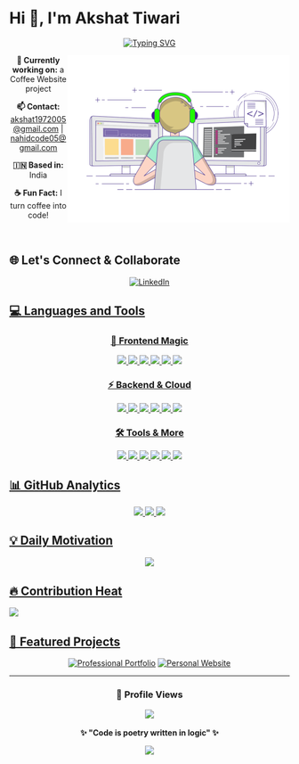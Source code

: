 # Hi 👋, I'm Akshat Tiwari

<div align="center">
  
[![Typing SVG](https://readme-typing-svg.herokuapp.com?font=Fira+Code&weight=600&size=32&pause=1000&color=FF6B6B&center=true&vCenter=true&width=600&lines=Full+Stack+Developer+💻;Cloud+Computing+Enthusiast+☁️;React+%26+TypeScript+Ninja+⚛️;Building+Cool+Stuff+🚀;Always+Learning+📚)](https://git.io/typing-svg)


<img align="right" alt="Coding" width="400" src="https://raw.githubusercontent.com/devSouvik/devSouvik/master/gif3.gif"/>

**🔭 Currently working on:** a Coffee Website project

**📫 Contact:** akshat1972005@gmail.com | nahidcode05@gmail.com

**🇮🇳 Based in:** India

**☕ Fun Fact:** I turn coffee into code!

</div>

<br clear="both"/>

## 🌐 Let's Connect & Collaborate

<p align="center">
<a href="https://linkedin.com/in/contactakshattiwari05" target="_blank">
<img src="https://img.shields.io/badge/LinkedIn-0A66C2?style=for-the-badge&logo=linkedin&logoColor=white" alt="LinkedIn"/>


## 💻 Languages and Tools

<div align="center">

### 🎨 Frontend Magic
<p>
<img src="https://img.shields.io/badge/HTML5-E34F26?style=for-the-badge&logo=html5&logoColor=white"/>
<img src="https://img.shields.io/badge/CSS3-1572B6?style=for-the-badge&logo=css3&logoColor=white"/>
<img src="https://img.shields.io/badge/JavaScript-F7DF1E?style=for-the-badge&logo=javascript&logoColor=black"/>
<img src="https://img.shields.io/badge/TypeScript-007ACC?style=for-the-badge&logo=typescript&logoColor=white"/>
<img src="https://img.shields.io/badge/React-20232A?style=for-the-badge&logo=react&logoColor=61DAFB"/>
<img src="https://img.shields.io/badge/Tailwind_CSS-38B2AC?style=for-the-badge&logo=tailwind-css&logoColor=white"/>
</p>

### ⚡ Backend & Cloud
<p>
<img src="https://img.shields.io/badge/Node.js-43853D?style=for-the-badge&logo=node.js&logoColor=white"/>
<img src="https://img.shields.io/badge/Express.js-404D59?style=for-the-badge&logo=express&logoColor=white"/>
<img src="https://img.shields.io/badge/Python-3776AB?style=for-the-badge&logo=python&logoColor=white"/>
<img src="https://img.shields.io/badge/AWS-232F3E?style=for-the-badge&logo=amazon-aws&logoColor=white"/>
<img src="https://img.shields.io/badge/Azure-0089D0?style=for-the-badge&logo=microsoft-azure&logoColor=white"/>
<img src="https://img.shields.io/badge/Docker-2496ED?style=for-the-badge&logo=docker&logoColor=white"/>
</p>

### 🛠️ Tools & More
<p>
<img src="https://img.shields.io/badge/Git-F05032?style=for-the-badge&logo=git&logoColor=white"/>
<img src="https://img.shields.io/badge/MongoDB-47A248?style=for-the-badge&logo=mongodb&logoColor=white"/>
<img src="https://img.shields.io/badge/MySQL-4479A1?style=for-the-badge&logo=mysql&logoColor=white"/>
<img src="https://img.shields.io/badge/Figma-F24E1E?style=for-the-badge&logo=figma&logoColor=white"/>
<img src="https://img.shields.io/badge/Linux-FCC624?style=for-the-badge&logo=linux&logoColor=black"/>
<img src="https://img.shields.io/badge/Postman-FF6C37?style=for-the-badge&logo=postman&logoColor=white"/>
</p>

</div>

## 📊 GitHub Analytics

<div align="center">
  
<img width="41%" src="https://github-readme-stats.vercel.app/api?username=AKranger05&show_icons=true&theme=radical&hide_border=true&bg_color=0D1117&title_color=F85D7F&icon_color=F8D866&text_color=F85D7F"/>
<img width="41%" src="https://github-readme-streak-stats.herokuapp.com/?user=AKranger05&theme=radical&hide_border=true&background=0D1117"/>

<img width="35%" src="https://github-readme-stats.vercel.app/api/top-langs/?username=AKranger05&theme=radical&hide_border=true&include_all_commits=true&count_private=true&layout=compact&bg_color=0D1117"/>

</div>

## 💡 Daily Motivation

<div align="center">

![](https://quotes-github-readme.vercel.app/api?type=horizontal&theme=radical)

</div>

## 🔥 Contribution Heat

![](https://github-readme-activity-graph.vercel.app/graph?username=AKranger05&bg_color=0D1117&color=F85D7F&line=F85D7F&point=FFFFFF&area=true&hide_border=true)

## 🚀 Featured Projects

<div align="center">

[![Professional Portfolio](https://img.shields.io/badge/🎯_Professional_Portfolio-Live_Demo-blue?style=for-the-badge&logo=vercel&logoColor=white)](https://akshat-portfolio-ruddy.vercel.app)
[![Personal Website](https://img.shields.io/badge/💝_Personal_Website-Live_Demo-pink?style=for-the-badge&logo=vercel&logoColor=white)](https://akshat-tiwari-portfolio.vercel.app/)

</div>

---

<div align="center">

### 💬 Profile Views

[![](https://visitcount.itsvg.in/api?id=AKranger05&label=Profile%20Views&color=FF6B6B&pretty=true)](https://visitcount.itsvg.in)

**✨ "Code is poetry written in logic" ✨**

<img src="https://raw.githubusercontent.com/Trilokia/Trilokia/379277808c61ef204768a61bbc5d25bc7798ccf1/bottom_header.svg" />

</div>
